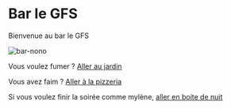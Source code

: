 # Bar le GFS
Bienvenue au bar le GFS

![bar-nono](https://github.com/noahbhme/labyrinthe-sio24/assets/71257089/e0a1ea05-51d0-4a30-b865-5aee16e1de2c)

Vous voulez fumer ? [Aller au jardin](jardin.md)

Vous avez faim ? [Aller à la pizzeria](pizzeria.md)

Si vous voulez finir la soirée comme mylène, [aller en boite de nuit](boite.md)

